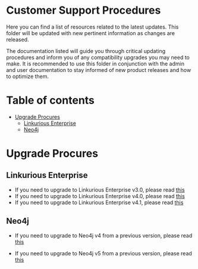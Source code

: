 <!-- omit in toc -->
# Customer Support Procedures

Here you can find a list of resources related to the latest updates.
This folder will be updated with new pertinent information as changes are released.

The documentation listed will guide you through critical updating procedures and inform you of any compatibility upgrades you may need to make. It is recommended to use this folder in conjunction with the admin and user documentation to stay informed of new product releases and how to optimize them. 

<!-- omit in toc -->
# Table of contents
- [Upgrade Procures](#upgrade-procures)
  - [Linkurious Enterprise](#linkurious-enterprise)
  - [Neo4j](#neo4j)

# Upgrade Procures

## Linkurious Enterprise

* If you need to upgrade to Linkurious Enterprise v3.0, please read [this](LKE-v3.0-migration.md)
* If you need to upgrade to Linkurious Enterprise v4.0, please read [this](LKE-v4.0-migration.md)
* If you need to upgrade to Linkurious Enterprise v4.1, please read [this](LKE-v4.1-migration.md)

## Neo4j

* If you need to upgrade to Neo4j v4 from a previous version, please read [this](Neo4j-v4.0-migration.md)

* If you need to upgrade to Neo4j v5 from a previous version, please read [this](Neo4j-v5.0-migration.md)
